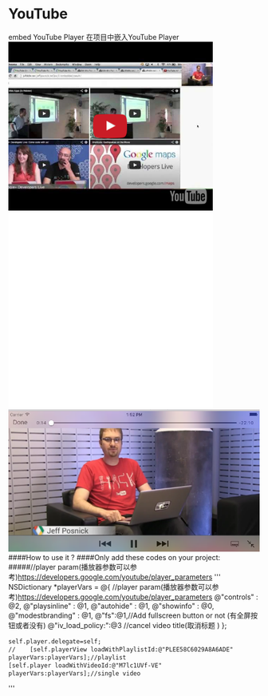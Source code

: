 # YouTube
embed YouTube Player
在项目中嵌入YouTube Player
![1](https://github.com/shibiao/YouTube/blob/master/111.png)
![2](https://github.com/shibiao/YouTube/blob/master/222.png)
####How to use it ?
####Only add these codes on your project:
#####//player param(播放器参数可以参考)https://developers.google.com/youtube/player_parameters
'''
NSDictionary *playerVars = @{
                                 //player param(播放器参数可以参考)https://developers.google.com/youtube/player_parameters
                                 @"controls" : @2,
                                 @"playsinline" : @1,
                                 @"autohide" : @1,
                                 @"showinfo" : @0,
                                 @"modestbranding" : @1,
                                 @"fs":@1,//Add fullscreen button or not (有全屏按钮或者没有)
                                 @"iv_load_policy:":@3 //cancel video title(取消标题 )
                                 };
    
    self.player.delegate=self;
    //    [self.playerView loadWithPlaylistId:@"PLEE58C6029A8A6ADE" playerVars:playerVars];//playlist
    [self.player loadWithVideoId:@"M7lc1UVf-VE" playerVars:playerVars];//single video

'''
